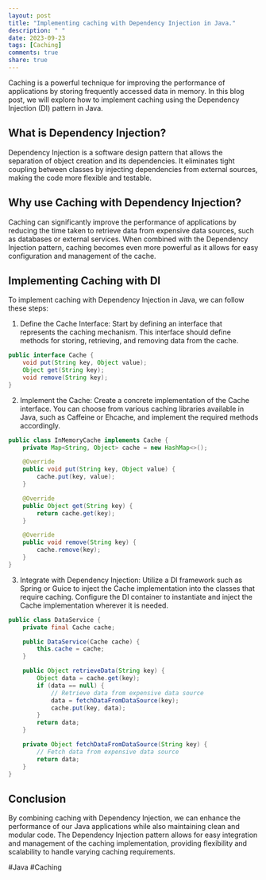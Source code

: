 ```yaml
---
layout: post
title: "Implementing caching with Dependency Injection in Java."
description: " "
date: 2023-09-23
tags: [Caching]
comments: true
share: true
---
```


Caching is a powerful technique for improving the performance of applications by storing frequently accessed data in memory. In this blog post, we will explore how to implement caching using the Dependency Injection (DI) pattern in Java.

## What is Dependency Injection?

Dependency Injection is a software design pattern that allows the separation of object creation and its dependencies. It eliminates tight coupling between classes by injecting dependencies from external sources, making the code more flexible and testable.

## Why use Caching with Dependency Injection?

Caching can significantly improve the performance of applications by reducing the time taken to retrieve data from expensive data sources, such as databases or external services. When combined with the Dependency Injection pattern, caching becomes even more powerful as it allows for easy configuration and management of the cache.

## Implementing Caching with DI

To implement caching with Dependency Injection in Java, we can follow these steps:

1. Define the Cache Interface: Start by defining an interface that represents the caching mechanism. This interface should define methods for storing, retrieving, and removing data from the cache.

```java
public interface Cache {
    void put(String key, Object value);
    Object get(String key);
    void remove(String key);
}
```

2. Implement the Cache: Create a concrete implementation of the Cache interface. You can choose from various caching libraries available in Java, such as Caffeine or Ehcache, and implement the required methods accordingly.

```java
public class InMemoryCache implements Cache {
    private Map<String, Object> cache = new HashMap<>();

    @Override
    public void put(String key, Object value) {
        cache.put(key, value);
    }

    @Override
    public Object get(String key) {
        return cache.get(key);
    }

    @Override
    public void remove(String key) {
        cache.remove(key);
    }
}
```

3. Integrate with Dependency Injection: Utilize a DI framework such as Spring or Guice to inject the Cache implementation into the classes that require caching. Configure the DI container to instantiate and inject the Cache implementation wherever it is needed.

```java
public class DataService {
    private final Cache cache;

    public DataService(Cache cache) {
        this.cache = cache;
    }

    public Object retrieveData(String key) {
        Object data = cache.get(key);
        if (data == null) {
            // Retrieve data from expensive data source
            data = fetchDataFromDataSource(key);
            cache.put(key, data);
        }
        return data;
    }

    private Object fetchDataFromDataSource(String key) {
        // Fetch data from expensive data source
        return data;
    }
}
```

## Conclusion

By combining caching with Dependency Injection, we can enhance the performance of our Java applications while also maintaining clean and modular code. The Dependency Injection pattern allows for easy integration and management of the caching implementation, providing flexibility and scalability to handle varying caching requirements.

#Java #Caching